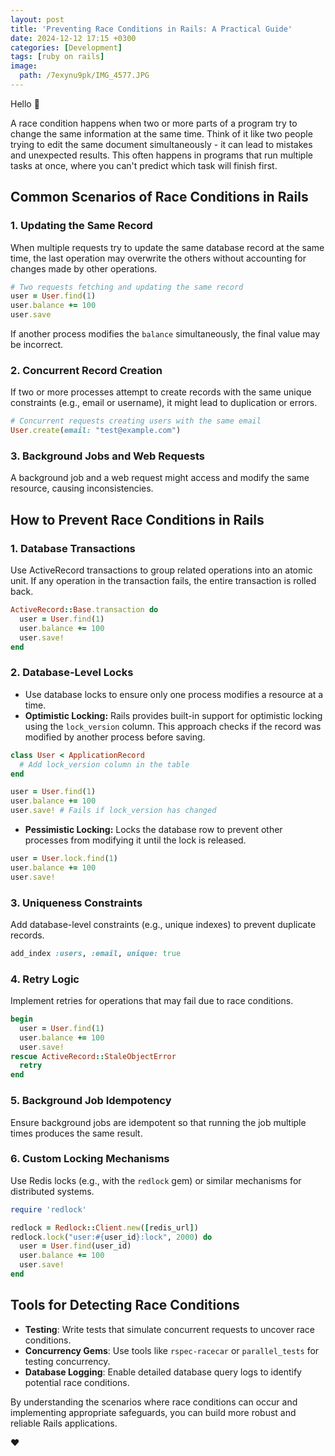 ```yaml
---
layout: post
title: 'Preventing Race Conditions in Rails: A Practical Guide'
date: 2024-12-12 17:15 +0300
categories: [Development]
tags: [ruby on rails]
image:
  path: /7exynu9pk/IMG_4577.JPG
---
```

Hello 👋

A race condition happens when two or more parts of a program try to change the same information at the same time. Think of it like two people trying to edit the same document simultaneously - it can lead to mistakes and unexpected results. This often happens in programs that run multiple tasks at once, where you can't predict which task will finish first.

## Common Scenarios of Race Conditions in Rails

### 1. Updating the Same Record
When multiple requests try to update the same database record at the same time, the last operation may overwrite the others without accounting for changes made by other operations.

```ruby
# Two requests fetching and updating the same record
user = User.find(1)
user.balance += 100
user.save
```

If another process modifies the `balance` simultaneously, the final value may be incorrect.

### 2. Concurrent Record Creation
If two or more processes attempt to create records with the same unique constraints (e.g., email or username), it might lead to duplication or errors.

```ruby
# Concurrent requests creating users with the same email
User.create(email: "test@example.com")
```

### 3. Background Jobs and Web Requests
A background job and a web request might access and modify the same resource, causing inconsistencies.

## How to Prevent Race Conditions in Rails

### 1. Database Transactions
Use ActiveRecord transactions to group related operations into an atomic unit. If any operation in the transaction fails, the entire transaction is rolled back.

```ruby
ActiveRecord::Base.transaction do
  user = User.find(1)
  user.balance += 100
  user.save!
end
```

### 2. Database-Level Locks
- Use database locks to ensure only one process modifies a resource at a time.
- **Optimistic Locking:** Rails provides built-in support for optimistic locking using the `lock_version` column. This approach checks if the record was modified by another process before saving.

```ruby
class User < ApplicationRecord
  # Add lock_version column in the table
end

user = User.find(1)
user.balance += 100
user.save! # Fails if lock_version has changed
```

- **Pessimistic Locking:** Locks the database row to prevent other processes from modifying it until the lock is released.

```ruby
user = User.lock.find(1)
user.balance += 100
user.save!
```

### 3. Uniqueness Constraints
Add database-level constraints (e.g., unique indexes) to prevent duplicate records.

```ruby
add_index :users, :email, unique: true
```

### 4. Retry Logic
Implement retries for operations that may fail due to race conditions.

```ruby
begin
  user = User.find(1)
  user.balance += 100
  user.save!
rescue ActiveRecord::StaleObjectError
  retry
end
```

### 5. Background Job Idempotency
Ensure background jobs are idempotent so that running the job multiple times produces the same result.

### 6. Custom Locking Mechanisms
Use Redis locks (e.g., with the `redlock` gem) or similar mechanisms for distributed systems.

```ruby
require 'redlock'

redlock = Redlock::Client.new([redis_url])
redlock.lock("user:#{user_id}:lock", 2000) do
  user = User.find(user_id)
  user.balance += 100
  user.save!
end
```

## Tools for Detecting Race Conditions
- **Testing**: Write tests that simulate concurrent requests to uncover race conditions.
- **Concurrency Gems**: Use tools like `rspec-racecar` or `parallel_tests` for testing concurrency.
- **Database Logging**: Enable detailed database query logs to identify potential race conditions.

By understanding the scenarios where race conditions can occur and implementing appropriate safeguards, you can build more robust and reliable Rails applications.

❤️